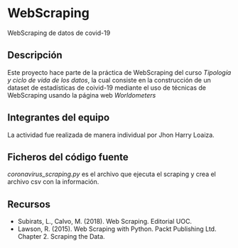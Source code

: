# WebScraping
WebScraping de datos de covid-19

## Descripción

Este proyecto hace parte de la práctica de WebScraping del curso *Tipología y ciclo de vida de los datos*, la cual consiste en la construcción de un dataset de estadísticas de coivid-19 mediante el uso de técnicas de WebScraping usando la página web *Worldometers*

## Integrantes del equipo
La actividad fue realizada de manera individual por Jhon Harry Loaiza.

## Ficheros del código fuente
*coronavirus_scraping.py* es el archivo que ejecuta el scraping y crea el archivo csv con la información. 

## Recursos
* Subirats, L., Calvo, M. (2018). Web Scraping. Editorial UOC.
* Lawson, R. (2015). Web Scraping with Python. Packt Publishing Ltd. Chapter 2. Scraping the Data.
